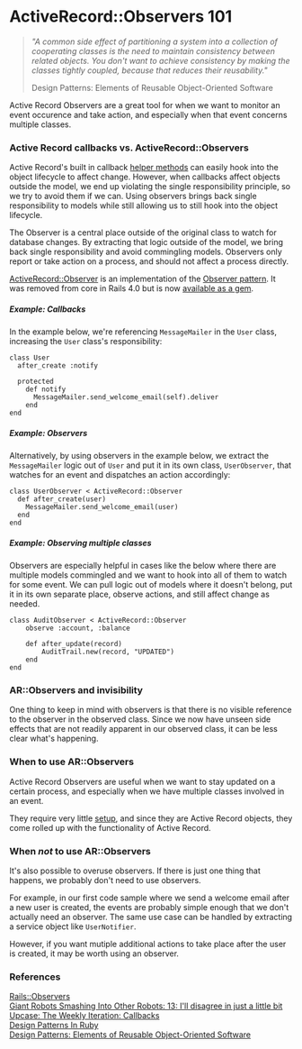 # ActiveRecord::Observers 101

> *"A common side effect of partitioning a system into a collection of cooperating classes is the need to maintain consistency between related objects. You don't want to achieve consistency by making the classes tightly coupled, because that reduces their reusability."*  
>
> Design Patterns: Elements of Reusable Object-Oriented Software

Active Record Observers are a great tool for when we want to monitor an event occurence and take action, and especially when that event concerns multiple classes.

### Active Record callbacks vs. ActiveRecord::Observers
Active Record's built in callback [helper methods](http://guides.rubyonrails.org/active_record_callbacks.html#available-callbacks) can easily hook into the object lifecycle to affect change. However, when callbacks affect objects outside the model, we end up violating the single responsibility principle, so we try to avoid them if we can. Using observers brings back single responsibility to models while still allowing us to still hook into the object lifecycle.

The Observer is a central place outside of the original class to watch for database changes. By extracting that logic outside of the model, we bring back single responsibility and avoid commingling models. Observers only report or take action on a process, and should not affect a process directly.

[ActiveRecord::Observer](http://api.rubyonrails.org/v3.2/classes/ActiveRecord/Observer.html) is an implementation of the [Observer pattern](https://en.wikipedia.org/wiki/Observer_pattern). It was removed from core in Rails 4.0 but is now [available as a gem](https://github.com/rails/rails-observers).

##### Example: Callbacks

In the example below, we're referencing `MessageMailer` in the `User` class, increasing the `User` class's responsibility:

```
class User
  after_create :notify

  protected
    def notify
      MessageMailer.send_welcome_email(self).deliver
    end
end
```

##### Example: Observers

Alternatively, by using observers in the example below, we extract the `MessageMailer` logic out of `User` and put it in its own class, `UserObserver`, that watches for an event and dispatches an action accordingly:

```
class UserObserver < ActiveRecord::Observer
  def after_create(user)
    MessageMailer.send_welcome_email(user)
  end
end
```

##### Example: Observing multiple classes

Observers are especially helpful in cases like the below where there are multiple models commingled and we want to hook into all of them to watch for some event. We can pull logic out of models where it doesn't belong, put it in its own separate place, observe actions, and still affect change as needed.

```
class AuditObserver < ActiveRecord::Observer
	observe :account, :balance

	def after_update(record)
		AuditTrail.new(record, "UPDATED")
	end
end
```

### AR::Observers and invisibility

One thing to keep in mind with observers is that there is no visible reference to the observer in the observed class. Since we now have unseen side effects that are not readily apparent in our observed class, it can be less clear what's happening. 

### When to use AR::Observers

Active Record Observers are useful when we want to stay updated on a certain process, and especially when we have multiple classes involved in an event. 

They require very little [setup](https://github.com/rails/rails-observers#installation), and since they are Active Record objects, they come rolled up with the functionality of Active Record. 

### When *not* to use AR::Observers

It's also possible to overuse observers. If there is just one thing that happens, we probably don't need to use observers. 

For example, in our first code sample where we send a welcome email after a new user is created, the events are probably simple enough that we don't actually need an observer. The same use case can be handled by extracting a service object like `UserNotifier`.

However, if you want mutiple additional actions to take place after the user is created, it may be worth using an observer. 

### References

[Rails::Observers](https://github.com/rails/rails-observers)  
[Giant Robots Smashing Into Other Robots: 13: I'll disagree in just a little bit](http://giantrobots.fm/13)  
[Upcase: The Weekly Iteration: Callbacks](https://thoughtbot.com/upcase/videos/callbacks)  
[Design Patterns In Ruby](https://www.amazon.com/Design-Patterns-Ruby-Russ-Olsen/dp/0321490452)  
[Design Patterns: Elements of Reusable Object-Oriented Software](http://a.co/7iVlVgw)
